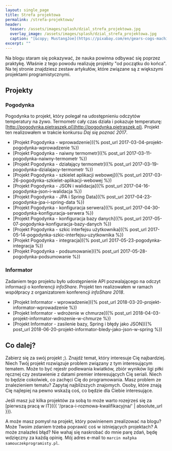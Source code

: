 ```yaml
---
layout: single_page
title: Strefa projektowa
permalink: /strefa-projektowa/
header:
  teaser: /assets/images/splash/dzial_strefa_projektowa.jpg
  overlay_image: /assets/images/splash/dzial_strefa_projektowa.jpg
  caption: "[&copy; MustangJoe](https://pixabay.com/en/gears-cogs-machine-machinery-1236578/)"
excerpt: ""
---
```


Na blogu staram się pokazywać, że nauka powinna odbywać się poprzez praktykę. Właśnie z tego powodu realizuję projekty "od początku do końca". Na tej stronie znajdziesz zestaw artykułów, które związane są z większymi projektami programistycznymi.

## Projekty

### Pogodynka

Pogodynka to projekt, który polegał na udostępnieniu odczytów temperatury na żywo. Termometr cały czas działa i pokazuje temperaturę: [http://pogodynka.pietraszek.pl](http://pogodynka.pietraszek.pl). Projekt ten realizowałem w trakcie konkursu _Daj się poznać 2017_.

* [Projekt Pogodynka - wprowadzenie]({% post_url 2017-03-04-projekt-pogodynka-wprowadzenie %})
* [Projekt Pogodynka - naiwny termometr]({% post_url 2017-03-11-pogodynka-naiwny-termometr %})
* [Projekt Pogodynka - działający termometr]({% post_url 2017-03-19-pogodynka-dzialajacy-termometr %})
* [Projekt Pogodynka - szkielet aplikacji webowej]({% post_url 2017-03-26-pogodynka-szkielet-aplikacji-webowej %})
* [Projekt Pogodynka - JSON i walidacja]({% post_url 2017-04-16-pogodynka-json-i-walidacja %})
* [Projekt Pogodynka - JPA i Spring Data]({% post_url 2017-04-23-pogodynka-jpa-i-spring-data %})
* [Projekt Pogodynka - konfiguracja serwera]({% post_url 2017-04-30-pogodynka-konfiguracja-serwera %})
* [Projekt Pogodynka - konfiguracja bazy danych]({% post_url 2017-05-07-pogodynka-konfiguracja-bazy-danych %})
* [Projekt Pogodynka - szkic interfejsu użytkownika]({% post_url 2017-05-14-pogodynka-szkic-interfejsu-uzytkownika %})
* [Projekt Pogodynka - integracja]({% post_url 2017-05-23-pogodynka-integracja %})
* [Projekt Pogodynka - podsumowanie]({% post_url 2017-05-28-pogodynka-podsumowanie %})

### Informator

Zadaniem tego projektu było udostępnienie API pozwalającego na odczyt informacji o konferencji _infoShare_. Projekt ten realizowałem w ramach współpracy z organizatorem konferencji _infoShare 2018_.

* [Projekt Informator - wprowadzenie]({% post_url 2018-03-20-projekt-informator-wprowadzenie %})
* [Projekt Informator - wdrożenie w chmurze]({% post_url 2018-04-03-projekt-informator-wdrozenie-w-chmurze %})
* [Projekt Informator - zasilenie bazy, Spring i błędy jako JSON]({% post_url 2018-06-20-projekt-informator-bledy-jako-json-w-spring %})

## Co dalej?

Zabierz się za swój projekt ;). Znajdź temat, który interesuje Cię najbardziej. Niech Twój projekt rozwiązuje problem związany z tym interesującym tematem. Może to być rejestr podlewania kwiatków, zbiór wyników ligi piłki ręcznej czy zestawienie z datami premier interesujących Cię seriali. Niech to będzie cokolwiek, co zachęci Cię do programowania. Masz problem ze znalezieniem tematu? Zapytaj najbliższych znajomych. Osoby, które znają Cię najlepiej na pewno wskażą coś, co będzie dla Ciebie interesujące.

Jeśli masz już kilka projektów za sobą to może warto rozejrześ się za [pierwszą pracą w IT]({{ '/praca-i-rozmowa-kwalifikacyjna/' | absolute_url }}).

A może masz pomysł na projekt, który powinienem zrealizować na blogu? Może Twoim zdaniem trzeba poprawić coś w istniejących projektach? A może znalazłeś błąd? Nie wahaj się naskrobać do mnie parę zdań, będę wdzięczny za każdą opinię. Mój adres e-mail to `marcin małpka samouczekprogramisty.pl`.
